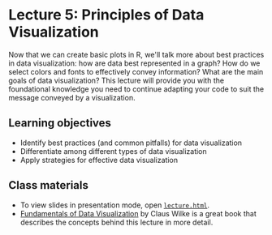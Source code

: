 # Lecture 5: Principles of Data Visualization

Now that we can create basic plots in R, we'll talk more about best practices in data visualization: how are data best represented in a graph? How do we select colors and fonts to effectively convey information? What are the main goals of data visualization? This lecture will provide you with the foundational knowledge you need to continue adapting your code to suit the message conveyed by a visualization.

## Learning objectives

- Identify best practices (and common pitfalls) for data visualization
- Differentiate among different types of data visualization
- Apply strategies for effective data visualization

## Class materials

- To view slides in presentation mode, open [`lecture.html`](lecture.html). 
- [Fundamentals of Data Visualization](https://serialmentor.com/dataviz/) by Claus Wilke is a great book that describes the concepts behind this lecture in more detail.
